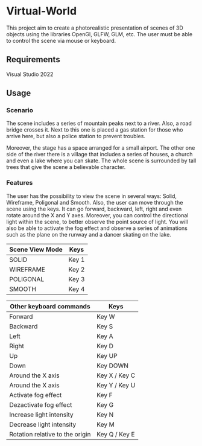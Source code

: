 # Virtual-World
This project aim to create a photorealistic presentation of scenes of 3D objects using the libraries OpenGl, GLFW, GLM, etc. The user must be able to control the scene via mouse or keyboard.

## Requirements
Visual Studio 2022

## Usage

### Scenario
The scene includes a series of mountain peaks next to a river. Also, a road bridge crosses it. Next to this one is placed a gas station for those who arrive here, but also a police station to prevent troubles. 

Moreover, the stage has a space arranged for a small airport. The other one side of the river there is a village that includes a series of houses, a church and even a lake where you can skate. The whole scene is surrounded by tall trees that give the scene a believable character.

### Features
The user has the possibility to view the scene in several ways: Solid, Wireframe, Poligonal and Smooth.
Also, the user can move through the scene using the keys. It can go forward, backward, left, right and even rotate around the X and Y axes. Moreover, you can control the directional light within the scene, to better observe the point source of light. You will also be able to activate the fog effect and observe a series of animations such as the plane on the runway and a dancer skating on the lake.

| Scene View Mode                 |         Keys      |
| ------------------------------- | ----------------- |
| SOLID                           |  Key 1            |
| WIREFRAME                       |  Key 2            |
| POLIGONAL                       |  Key 3            |
| SMOOTH                          |  Key 4            |

| Other keyboard commands         |        Keys       |
| ------------------------------- | ----------------- |
| Forward                         | Key W             |
| Backward                        | Key S             |
| Left                            | Key A             |   
| Right                           | Key D             |
| Up                              | Key UP            |
| Down                            | Key DOWN          |
| Around the X axis               | Key X / Key C     |  
| Around the X axis               | Key Y / Key U     |
| Activate fog effect             | Key F             |
| Dezactivate fog effect          | Key G             |
| Increase light intensity        | Key N             |
| Decrease light intensity        | Key M             |
| Rotation relative to the origin | Key Q / Key E     |

